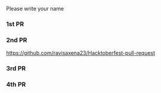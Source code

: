 Please write your name
### 1st PR

### 2nd PR
https://github.com/ravisaxena23/Hacktoberfest-pull-request

### 3rd PR

### 4th PR